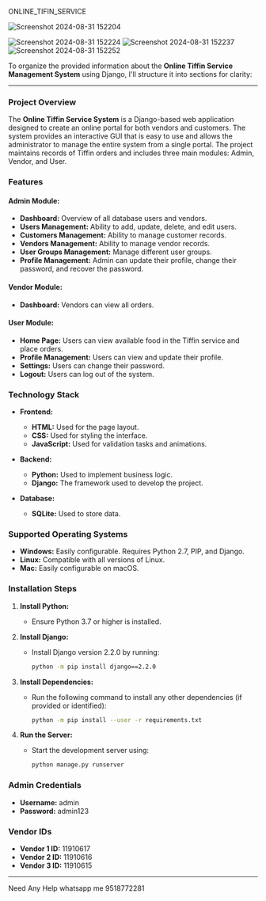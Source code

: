 ONLINE_TIFIN_SERVICE

![Screenshot 2024-08-31 152204](https://github.com/user-attachments/assets/8aae3bc5-6f7e-4452-826d-4d4ede55fd34)

![Screenshot 2024-08-31 152224](https://github.com/user-attachments/assets/d05be6d4-a05d-4e2d-9f26-776d1372402f)
![Screenshot 2024-08-31 152237](https://github.com/user-attachments/assets/1407e44c-6e28-444d-b0fa-f3b67fca3b08)
![Screenshot 2024-08-31 152252](https://github.com/user-attachments/assets/9b2adfc8-5d1d-40a6-89db-ad1414bed826)

To organize the provided information about the **Online Tiffin Service Management System** using Django, I'll structure it into sections for clarity:

---

### **Project Overview**
The **Online Tiffin Service System** is a Django-based web application designed to create an online portal for both vendors and customers. The system provides an interactive GUI that is easy to use and allows the administrator to manage the entire system from a single portal. The project maintains records of Tiffin orders and includes three main modules: Admin, Vendor, and User.

### **Features**

#### **Admin Module:**
- **Dashboard:** Overview of all database users and vendors.
- **Users Management:** Ability to add, update, delete, and edit users.
- **Customers Management:** Ability to manage customer records.
- **Vendors Management:** Ability to manage vendor records.
- **User Groups Management:** Manage different user groups.
- **Profile Management:** Admin can update their profile, change their password, and recover the password.

#### **Vendor Module:**
- **Dashboard:** Vendors can view all orders.

#### **User Module:**
- **Home Page:** Users can view available food in the Tiffin service and place orders.
- **Profile Management:** Users can view and update their profile.
- **Settings:** Users can change their password.
- **Logout:** Users can log out of the system.

### **Technology Stack**
- **Frontend:**
  - **HTML:** Used for the page layout.
  - **CSS:** Used for styling the interface.
  - **JavaScript:** Used for validation tasks and animations.
  
- **Backend:**
  - **Python:** Used to implement business logic.
  - **Django:** The framework used to develop the project.
  
- **Database:**
  - **SQLite:** Used to store data.

### **Supported Operating Systems**
- **Windows:** Easily configurable. Requires Python 2.7, PIP, and Django.
- **Linux:** Compatible with all versions of Linux.
- **Mac:** Easily configurable on macOS.

### **Installation Steps**
1. **Install Python:**
   - Ensure Python 3.7 or higher is installed.
   
2. **Install Django:**
   - Install Django version 2.2.0 by running:
     ```bash
     python -m pip install django==2.2.0
     ```
   
3. **Install Dependencies:**
   - Run the following command to install any other dependencies (if provided or identified):
     ```bash
     python -m pip install --user -r requirements.txt
     ```
   
4. **Run the Server:**
   - Start the development server using:
     ```bash
     python manage.py runserver
     ```

### **Admin Credentials**
- **Username:** admin
- **Password:** admin123

### **Vendor IDs**
- **Vendor 1 ID:** 11910617
- **Vendor 2 ID:** 11910616
- **Vendor 3 ID:** 11910615

---
Need Any Help whatsapp me 9518772281
